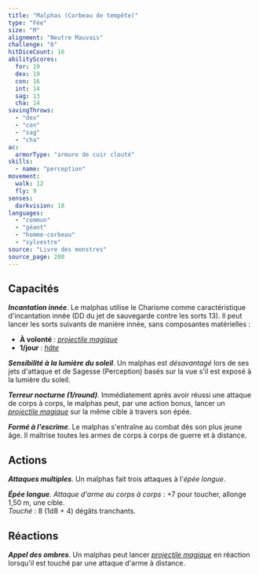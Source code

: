```yaml
---
title: "Malphas (Corbeau de tempête)"
type: "Fée"
size: "M"
alignment: "Neutre Mauvais"
challenge: "6"
hitDiceCount: 16
abilityScores:
  for: 19
  dex: 19
  con: 16
  int: 14
  sag: 13
  cha: 14
savingThrows:
  - "dex"
  - "con"
  - "sag"
  - "cha"
ac:
  armorType: "armure de cuir clouté"
skills:
  - name: "perception"
movement:
  walk: 12
  fly: 9
senses:
  darkvision: 18
languages:
  - "commun"
  - "géant"
  - "homme-corbeau"
  - "sylvestre"
source: "Livre des monstres"
source_page: 280
---
```

## Capacités
_**Incantation innée**_. Le malphas utilise le Charisme comme caractéristique d'incantation innée (DD du jet de sauvegarde contre les sorts 13). Il peut lancer les sorts suivants de manière innée, sans composantes matérielles :
* **À volonté** : [_projectile magique_](/grimoire/projectile-magique/)
* **1/jour** : [_hâte_](/grimoire/hate/)

_**Sensibilité à la lumière du soleil**_. Un malphas est _désavantagé_ lors de ses jets d'attaque et de Sagesse (Perception) basés sur la vue s'il est exposé à la lumière du soleil.

_**Terreur nocturne (1/round)**_. Immédiatement après avoir réussi une attaque de corps à corps, le malphas peut, par une action bonus, lancer un [_projectile magique_](/grimoire/projectile-magique/) sur la même cible à travers son épée.

_**Formé à l'escrime**_. Le malphas s'entraîne au combat dès son plus jeune âge. Il maîtrise toutes les armes de corps à corps de guerre et à distance.

## Actions
_**Attaques multiples**_. Un malphas fait trois attaques à l'_épée longue_.

_**Épée longue**_. _Attaque d'arme au corps à corps_ : +7 pour toucher, allonge 1,50 m, une cible.  
_Touché_ : 8 (1d8 + 4) dégâts tranchants.

## Réactions
_**Appel des ombres**_. Un malphas peut lancer [_projectile magique_](/grimoire/projectile-magique/) en réaction lorsqu'il est touché par une attaque d'arme à distance.
